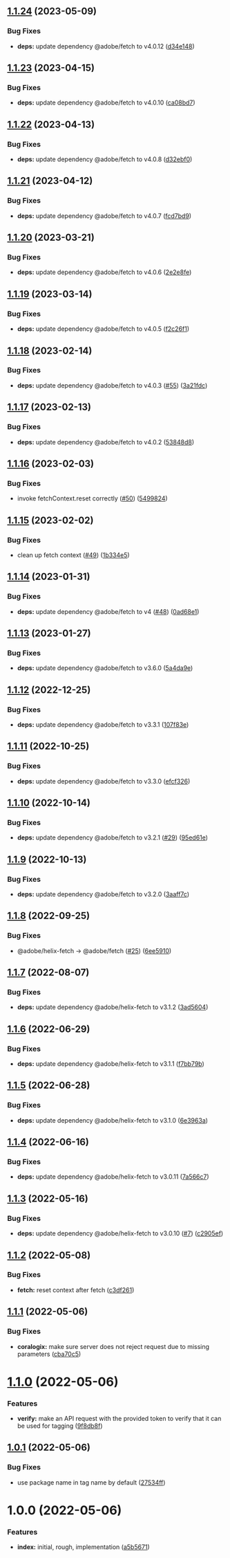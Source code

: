 ## [1.1.24](https://github.com/adobe/semantic-release-coralogix/compare/v1.1.23...v1.1.24) (2023-05-09)


### Bug Fixes

* **deps:** update dependency @adobe/fetch to v4.0.12 ([d34e148](https://github.com/adobe/semantic-release-coralogix/commit/d34e1488f395b07742de2965bcea7db4ddc852aa))

## [1.1.23](https://github.com/adobe/semantic-release-coralogix/compare/v1.1.22...v1.1.23) (2023-04-15)


### Bug Fixes

* **deps:** update dependency @adobe/fetch to v4.0.10 ([ca08bd7](https://github.com/adobe/semantic-release-coralogix/commit/ca08bd72d160d22a9b6a654415c359d2148efc7a))

## [1.1.22](https://github.com/adobe/semantic-release-coralogix/compare/v1.1.21...v1.1.22) (2023-04-13)


### Bug Fixes

* **deps:** update dependency @adobe/fetch to v4.0.8 ([d32ebf0](https://github.com/adobe/semantic-release-coralogix/commit/d32ebf09d7ca8b43951cf931a580313f9ccc92e9))

## [1.1.21](https://github.com/adobe/semantic-release-coralogix/compare/v1.1.20...v1.1.21) (2023-04-12)


### Bug Fixes

* **deps:** update dependency @adobe/fetch to v4.0.7 ([fcd7bd9](https://github.com/adobe/semantic-release-coralogix/commit/fcd7bd9a56dd50a5c1e425c2dab640cfb21848be))

## [1.1.20](https://github.com/adobe/semantic-release-coralogix/compare/v1.1.19...v1.1.20) (2023-03-21)


### Bug Fixes

* **deps:** update dependency @adobe/fetch to v4.0.6 ([2e2e8fe](https://github.com/adobe/semantic-release-coralogix/commit/2e2e8fefecdeda2dff9e329f81e6b7a2dd575a57))

## [1.1.19](https://github.com/adobe/semantic-release-coralogix/compare/v1.1.18...v1.1.19) (2023-03-14)


### Bug Fixes

* **deps:** update dependency @adobe/fetch to v4.0.5 ([f2c26f1](https://github.com/adobe/semantic-release-coralogix/commit/f2c26f1b5a307bbf504f60bd7fe2f30505d09af7))

## [1.1.18](https://github.com/adobe/semantic-release-coralogix/compare/v1.1.17...v1.1.18) (2023-02-14)


### Bug Fixes

* **deps:** update dependency @adobe/fetch to v4.0.3 ([#55](https://github.com/adobe/semantic-release-coralogix/issues/55)) ([3a21fdc](https://github.com/adobe/semantic-release-coralogix/commit/3a21fdce2386141a0c02345e2979f2ae00aeb1a6))

## [1.1.17](https://github.com/adobe/semantic-release-coralogix/compare/v1.1.16...v1.1.17) (2023-02-13)


### Bug Fixes

* **deps:** update dependency @adobe/fetch to v4.0.2 ([53848d8](https://github.com/adobe/semantic-release-coralogix/commit/53848d8613e62a909c3e487572b21bccf83ae7d8))

## [1.1.16](https://github.com/adobe/semantic-release-coralogix/compare/v1.1.15...v1.1.16) (2023-02-03)


### Bug Fixes

* invoke fetchContext.reset correctly ([#50](https://github.com/adobe/semantic-release-coralogix/issues/50)) ([5499824](https://github.com/adobe/semantic-release-coralogix/commit/5499824678ec4944eb6bbc9521ef7eb5229dcc74))

## [1.1.15](https://github.com/adobe/semantic-release-coralogix/compare/v1.1.14...v1.1.15) (2023-02-02)


### Bug Fixes

* clean up fetch context ([#49](https://github.com/adobe/semantic-release-coralogix/issues/49)) ([1b334e5](https://github.com/adobe/semantic-release-coralogix/commit/1b334e5c34a44502065f6d4afbecf68f43b3621f))

## [1.1.14](https://github.com/adobe/semantic-release-coralogix/compare/v1.1.13...v1.1.14) (2023-01-31)


### Bug Fixes

* **deps:** update dependency @adobe/fetch to v4 ([#48](https://github.com/adobe/semantic-release-coralogix/issues/48)) ([0ad68e1](https://github.com/adobe/semantic-release-coralogix/commit/0ad68e13037d54168e5bd3c8d51c652a96d7a3ed))

## [1.1.13](https://github.com/adobe/semantic-release-coralogix/compare/v1.1.12...v1.1.13) (2023-01-27)


### Bug Fixes

* **deps:** update dependency @adobe/fetch to v3.6.0 ([5a4da9e](https://github.com/adobe/semantic-release-coralogix/commit/5a4da9e6dfcc435b077fa8aecc1f0237438c04ec))

## [1.1.12](https://github.com/adobe/semantic-release-coralogix/compare/v1.1.11...v1.1.12) (2022-12-25)


### Bug Fixes

* **deps:** update dependency @adobe/fetch to v3.3.1 ([107f83e](https://github.com/adobe/semantic-release-coralogix/commit/107f83e7c20a8b5767637b9dbf63e10d159e3946))

## [1.1.11](https://github.com/adobe/semantic-release-coralogix/compare/v1.1.10...v1.1.11) (2022-10-25)


### Bug Fixes

* **deps:** update dependency @adobe/fetch to v3.3.0 ([efcf326](https://github.com/adobe/semantic-release-coralogix/commit/efcf3267e961f3bf6a0046090570db1247f0d57f))

## [1.1.10](https://github.com/adobe/semantic-release-coralogix/compare/v1.1.9...v1.1.10) (2022-10-14)


### Bug Fixes

* **deps:** update dependency @adobe/fetch to v3.2.1 ([#29](https://github.com/adobe/semantic-release-coralogix/issues/29)) ([95ed61e](https://github.com/adobe/semantic-release-coralogix/commit/95ed61e35dd28adf2a0127f2af6aa1026d839dc6))

## [1.1.9](https://github.com/adobe/semantic-release-coralogix/compare/v1.1.8...v1.1.9) (2022-10-13)


### Bug Fixes

* **deps:** update dependency @adobe/fetch to v3.2.0 ([3aaff7c](https://github.com/adobe/semantic-release-coralogix/commit/3aaff7cf577e020ab1b813eab8ec5c52b368bc87))

## [1.1.8](https://github.com/adobe/semantic-release-coralogix/compare/v1.1.7...v1.1.8) (2022-09-25)


### Bug Fixes

* @adobe/helix-fetch -> @adobe/fetch ([#25](https://github.com/adobe/semantic-release-coralogix/issues/25)) ([6ee5910](https://github.com/adobe/semantic-release-coralogix/commit/6ee5910d304f5348c6445b37a1167c2ee1d27326))

## [1.1.7](https://github.com/adobe/semantic-release-coralogix/compare/v1.1.6...v1.1.7) (2022-08-07)


### Bug Fixes

* **deps:** update dependency @adobe/helix-fetch to v3.1.2 ([3ad5604](https://github.com/adobe/semantic-release-coralogix/commit/3ad56040e2ba6727917264306d6fe90bbd66760b))

## [1.1.6](https://github.com/adobe/semantic-release-coralogix/compare/v1.1.5...v1.1.6) (2022-06-29)


### Bug Fixes

* **deps:** update dependency @adobe/helix-fetch to v3.1.1 ([f7bb79b](https://github.com/adobe/semantic-release-coralogix/commit/f7bb79b00fd98f5bbbd646fc61f6d689dc2796aa))

## [1.1.5](https://github.com/adobe/semantic-release-coralogix/compare/v1.1.4...v1.1.5) (2022-06-28)


### Bug Fixes

* **deps:** update dependency @adobe/helix-fetch to v3.1.0 ([6e3963a](https://github.com/adobe/semantic-release-coralogix/commit/6e3963a341d0a43bc3c1a3633d4ab957082442dd))

## [1.1.4](https://github.com/adobe/semantic-release-coralogix/compare/v1.1.3...v1.1.4) (2022-06-16)


### Bug Fixes

* **deps:** update dependency @adobe/helix-fetch to v3.0.11 ([7a566c7](https://github.com/adobe/semantic-release-coralogix/commit/7a566c71017c44a5992c731e19e3a5ca253881bd))

## [1.1.3](https://github.com/adobe/semantic-release-coralogix/compare/v1.1.2...v1.1.3) (2022-05-16)


### Bug Fixes

* **deps:** update dependency @adobe/helix-fetch to v3.0.10 ([#7](https://github.com/adobe/semantic-release-coralogix/issues/7)) ([c2905ef](https://github.com/adobe/semantic-release-coralogix/commit/c2905ef6a905e3328c320d9f25ba92558fe88418))

## [1.1.2](https://github.com/adobe/semantic-release-coralogix/compare/v1.1.1...v1.1.2) (2022-05-08)


### Bug Fixes

* **fetch:** reset context after fetch ([c3df261](https://github.com/adobe/semantic-release-coralogix/commit/c3df26165bfa2dd38e2c778958ea4dcb6086d61a))

## [1.1.1](https://github.com/adobe/semantic-release-coralogix/compare/v1.1.0...v1.1.1) (2022-05-06)


### Bug Fixes

* **coralogix:** make sure server does not reject request due to missing parameters ([cba70c5](https://github.com/adobe/semantic-release-coralogix/commit/cba70c511cc8813dc744b68d0ac1317d60366f37))

# [1.1.0](https://github.com/adobe/semantic-release-coralogix/compare/v1.0.1...v1.1.0) (2022-05-06)


### Features

* **verify:** make an API request with the provided token to verify that it can be used for tagging ([9f8db8f](https://github.com/adobe/semantic-release-coralogix/commit/9f8db8feb20a037d2babaf3faae06cafb41a5ab8))

## [1.0.1](https://github.com/adobe/semantic-release-coralogix/compare/v1.0.0...v1.0.1) (2022-05-06)


### Bug Fixes

* use package name in tag name by default ([27534ff](https://github.com/adobe/semantic-release-coralogix/commit/27534ff57f34a82f15284fe9f3208b758a395d32))

# 1.0.0 (2022-05-06)


### Features

* **index:** initial, rough, implementation ([a5b5671](https://github.com/adobe/semantic-release-coralogix/commit/a5b5671c70e9398fc877e521d1c0f08f2b1345f2))
